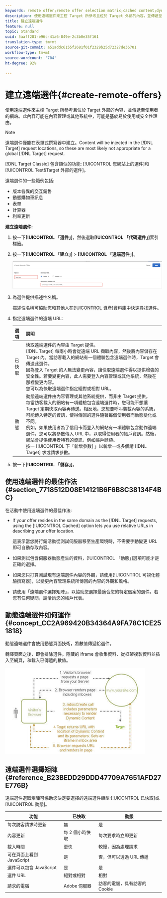 ```yaml
---
keywords: remote offer;remote offer selection matrix;cached content;dynamic content
description: 使用遠端選件來主控 Target 所參考且位於 Target 外部的內容，並傳遞至使用者的網站。此內容可能在內容管理或其他系統中，可能是基於易於使用或安全性理由。
title: 建立遠端選件
feature: null
topic: Standard
uuid: 5aaff281-e96c-41a6-849e-2c3b0e35f161
translation-type: tm+mt
source-git-commit: a51addc6155f2681f01f2329b25d72327de36701
workflow-type: tm+mt
source-wordcount: '704'
ht-degree: 92%

---
```



# 建立遠端選件{#create-remote-offers}

使用遠端選件來主控 Target 所參考且位於 Target 外部的內容，並傳遞至使用者的網站。此內容可能在內容管理或其他系統中，可能是基於易於使用或安全性理由。

>[!NOTE]
>
>遠端選件僅能在表單式撰寫器中建立。Content will be injected in the [!DNL Target] request locations, so these are most likely not appropriate for a global [!DNL Target] request.
>
>[!DNL Target Classic] 包含類似的功能: [!UICONTROL 您網站上的選件]和 [!UICONTROL Test&amp;Target 外部的選件]。

遠端選件的一些範例包括:

* 版本各異的交互銷售
* 動態購物車訊息
* 表單
* 計算器
* 利率更新

**建立遠端選件:**

1. 按一下&#x200B;**[!UICONTROL 「選件」]**，然後選取&#x200B;**[!UICONTROL 「代碼選件」]**&#x200B;索引標籤。
1. 按一下&#x200B;**[!UICONTROL 「建立」]** > **[!UICONTROL 「遠端選件」]**。

   ![](assets/remote_offer_ui.png)

1. 為選件提供描述性名稱。

   描述性名稱可協助您和其他人在[!UICONTROL 資產]資料庫中快速尋找選件。

1. 指定遠端選件的遠端 URL:

   | 選項 | 說明 |
   |--- |--- |
   | 已快取 | 快取遠端選件的內容由 Target 提供。<br>[!DNL Target] 每兩小時會從遠端 URL 擷取內容，然後將內容儲存在 Target 內。當訪客載入的網站有一個體驗包含遠端選件時，Target 會傳送此選件。<br>因為登入 Target 的人無法變更內容，讓快取遠端選件得以提供增強的安全性。若要變更內容，此人需要登入內容管理或其他系統，然後在那裡變更內容。<br>您可以為快取遠端選件指定絕對或相對 URL。 |
   | 動態 | 動態遠端選件由內容管理或其他系統提供，而非由 Target 提供。<br>每當訪客載入的網站有一項體驗包含遠端選件時，您可能不想讓 Target 定期快取內容再傳送。相反地，您想要呼叫裝載內容的系統，可能傳入特定的資訊，使得傳回的選件隨著每個使用者而動態變化或不同。<br>例如，如果使用者為了信用卡而登入的網站有一項體驗包含動作遠端選件，您可以將參數傳入 URL 中，以取得使用者的帳戶資訊。然後，網站會提供使用者特有的資訊，例如帳戶餘額。<br>按一 [!UICONTROL 下「新增參數] 」以新增一或多個請 [!DNL Target] 求或請求參數。 |

1. 按一下&#x200B;**[!UICONTROL 「儲存」]**。

## 使用遠端選件的最佳作法 {#section_7718512D08E14121B6F6B8C38134F4BC}

在活動中使用遠端選件的最佳作法:

* If your offer resides in the same domain as the [!DNL Target] requests, using the [!UICONTROL Cached] option lets you use relative URLs in describing your offer location.

   這表示當您將行銷活動從測試伺服器移至生產環境時，不需要手動變更 URL 即可自動存取內容。

* 如果測試包含伺服器動態產生的資料，[!UICONTROL 「動態」]選項可能才是正確的選擇。
* 如果您只打算測試現有遠端選件內容的外觀，請使用[!UICONTROL 可視化體驗撰寫器]，以變更內容管理系統所傳回的內容的外觀和風格。
* 請使用「遠端選件選擇矩陣」，以協助您選擇最適合您的特定個案的選件。若您有任何疑問，請洽詢您的帳戶代表。

## 動態遠端選件如何運作 {#concept_CC2A969420B34364A9FA78C1CE251818}

動態遠端選件會使用動態頁面技術，將數值傳遞給選件。

轉譯頁面之後，即會排除選件。隱藏的 iframe 會收集資料、從框架複製資料並插入至網頁，和載入已傳遞的數值。

![](assets/remote_offer_howitworks_2.jpeg)

## 遠端選件選擇矩陣 {#reference_B23BEDD29DDD47709A7651AFD27E776B}

遠端選件選取矩陣可協助您決定要選擇的遠端選件類型:[!UICONTROL 已快取]或[!UICONTROL 動態]。

| 功能 | 已快取 | 動態 |
|--- |--- |--- |
| 每次訪客請求時更新 | 無 | 是 |
| 內容更新 | 每 2 個小時快取 | 每次要求時立即更新 |
| 載入時間 | 更快 | 較慢，因為處理請求 |
| 可在頁面上看到 JavaScript | 是 | 否，但可以透過 URL 傳遞 |
| 選件可以包含 JavaScript | 是 | 是 |
| 選件 URL | 絕對或相對 | 相對 |
| 請求的電腦 | Adobe 伺服器 | 訪客的電腦，具有訪客的 Cookie |